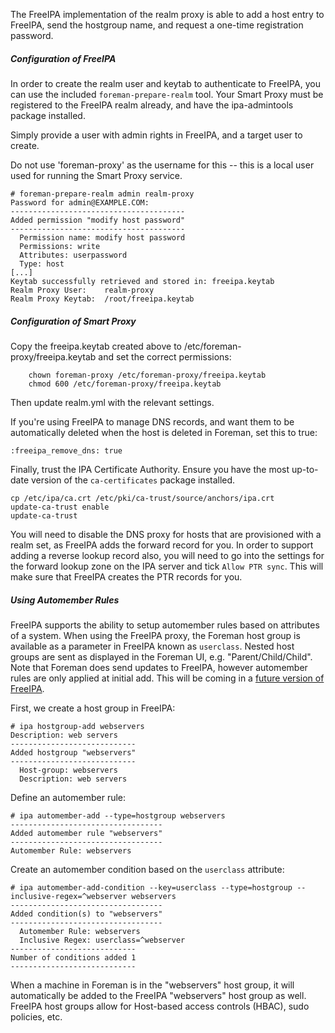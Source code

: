 The FreeIPA implementation of the realm proxy is able to add a host entry to FreeIPA, send the hostgroup name, and request a one-time registration password.

##### Configuration of FreeIPA

In order to create the realm user and keytab to authenticate to FreeIPA, you can use the included `foreman-prepare-realm` tool. Your Smart Proxy must be registered to the FreeIPA realm already, and have the ipa-admintools package installed.

Simply provide a user with admin rights in FreeIPA, and a target user to create.

<div class="alert alert-info">
Do not use 'foreman-proxy' as the username for this -- this is a local user used for running the Smart Proxy service.
</div>

    # foreman-prepare-realm admin realm-proxy
    Password for admin@EXAMPLE.COM:
    ---------------------------------------
    Added permission "modify host password"
    ---------------------------------------
      Permission name: modify host password
      Permissions: write
      Attributes: userpassword
      Type: host
    [...]
    Keytab successfully retrieved and stored in: freeipa.keytab
    Realm Proxy User:    realm-proxy
    Realm Proxy Keytab:  /root/freeipa.keytab

##### Configuration of Smart Proxy

Copy the freeipa.keytab created above to /etc/foreman-proxy/freeipa.keytab and set
the correct permissions:

        chown foreman-proxy /etc/foreman-proxy/freeipa.keytab
        chmod 600 /etc/foreman-proxy/freeipa.keytab

Then update realm.yml with the relevant settings.

If you're using FreeIPA to manage DNS records, and want them to be automatically deleted when the host is deleted in Foreman, set this to true:

    :freeipa_remove_dns: true

Finally, trust the IPA Certificate Authority. Ensure you have the most up-to-date version of the `ca-certificates` package installed.

    cp /etc/ipa/ca.crt /etc/pki/ca-trust/source/anchors/ipa.crt
    update-ca-trust enable
    update-ca-trust

You will need to disable the DNS proxy for hosts that are provisioned with a realm set, as FreeIPA adds the forward record for you. In order to support adding a reverse lookup record also, you will need to go into the settings for the forward lookup zone on the IPA server and tick `Allow PTR sync`. This will make sure that FreeIPA creates the PTR records for you.

##### Using Automember Rules

FreeIPA supports the ability to setup automember rules based on attributes of a system.  When using the FreeIPA proxy, the Foreman host group is available as a parameter in FreeIPA known as `userclass`.  Nested host groups are sent as displayed in the Foreman UI, e.g. "Parent/Child/Child".  Note that Foreman does send updates to FreeIPA, however automember rules are only applied at initial add.  This will be coming in a [future version of FreeIPA](https://fedorahosted.org/freeipa/ticket/3752).

First, we create a host group in FreeIPA:

    # ipa hostgroup-add webservers
    Description: web servers
    ----------------------------
    Added hostgroup "webservers"
    ----------------------------
      Host-group: webservers
      Description: web servers

Define an automember rule:

    # ipa automember-add --type=hostgroup webservers
    ----------------------------------
    Added automember rule "webservers"
    ----------------------------------
    Automember Rule: webservers

Create an automember condition based on the `userclass` attribute:

    # ipa automember-add-condition --key=userclass --type=hostgroup --inclusive-regex=^webserver webservers
    ----------------------------------
    Added condition(s) to "webservers"
    ----------------------------------
      Automember Rule: webservers
      Inclusive Regex: userclass=^webserver
    ----------------------------
    Number of conditions added 1
    ----------------------------

When a machine in Foreman is in the "webservers" host group, it will automatically be added to the FreeIPA
"webservers" host group as well.  FreeIPA host groups allow for Host-based access controls (HBAC), sudo policies,
etc.
